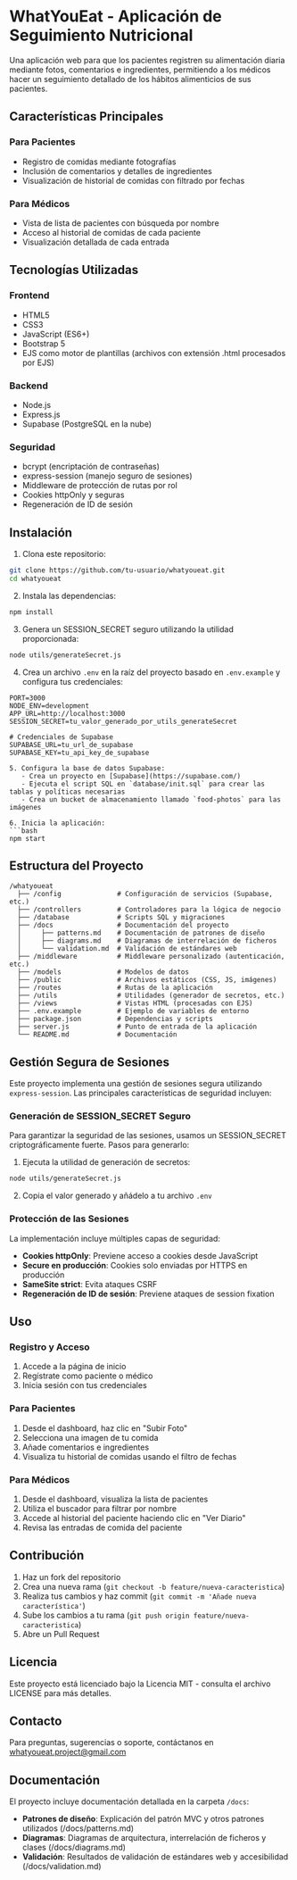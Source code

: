 # WhatYouEat - Aplicación de Seguimiento Nutricional

Una aplicación web para que los pacientes registren su alimentación diaria mediante fotos, comentarios e ingredientes, permitiendo a los médicos hacer un seguimiento detallado de los hábitos alimenticios de sus pacientes.

## Características Principales

### Para Pacientes
- Registro de comidas mediante fotografías
- Inclusión de comentarios y detalles de ingredientes
- Visualización de historial de comidas con filtrado por fechas

### Para Médicos
- Vista de lista de pacientes con búsqueda por nombre
- Acceso al historial de comidas de cada paciente
- Visualización detallada de cada entrada

## Tecnologías Utilizadas

### Frontend
- HTML5
- CSS3
- JavaScript (ES6+)
- Bootstrap 5
- EJS como motor de plantillas (archivos con extensión .html procesados por EJS)

### Backend
- Node.js
- Express.js
- Supabase (PostgreSQL en la nube)

### Seguridad
- bcrypt (encriptación de contraseñas)
- express-session (manejo seguro de sesiones)
- Middleware de protección de rutas por rol
- Cookies httpOnly y seguras
- Regeneración de ID de sesión

## Instalación

1. Clona este repositorio:
```bash
git clone https://github.com/tu-usuario/whatyoueat.git
cd whatyoueat
```

2. Instala las dependencias:
```bash
npm install
```

3. Genera un SESSION_SECRET seguro utilizando la utilidad proporcionada:
```bash
node utils/generateSecret.js
```

4. Crea un archivo `.env` en la raíz del proyecto basado en `.env.example` y configura tus credenciales:
```
PORT=3000
NODE_ENV=development
APP_URL=http://localhost:3000
SESSION_SECRET=tu_valor_generado_por_utils_generateSecret

# Credenciales de Supabase
SUPABASE_URL=tu_url_de_supabase
SUPABASE_KEY=tu_api_key_de_supabase

5. Configura la base de datos Supabase:
   - Crea un proyecto en [Supabase](https://supabase.com/)
   - Ejecuta el script SQL en `database/init.sql` para crear las tablas y políticas necesarias
   - Crea un bucket de almacenamiento llamado `food-photos` para las imágenes

6. Inicia la aplicación:
```bash
npm start
```

## Estructura del Proyecto

```
/whatyoueat
  ├── /config              # Configuración de servicios (Supabase, etc.)
  ├── /controllers         # Controladores para la lógica de negocio
  ├── /database            # Scripts SQL y migraciones
  ├── /docs                # Documentación del proyecto
  │     ├── patterns.md    # Documentación de patrones de diseño
  │     ├── diagrams.md    # Diagramas de interrelación de ficheros
  │     └── validation.md  # Validación de estándares web
  ├── /middleware          # Middleware personalizado (autenticación, etc.)
  ├── /models              # Modelos de datos
  ├── /public              # Archivos estáticos (CSS, JS, imágenes)
  ├── /routes              # Rutas de la aplicación
  ├── /utils               # Utilidades (generador de secretos, etc.)
  ├── /views               # Vistas HTML (procesadas con EJS)
  ├── .env.example         # Ejemplo de variables de entorno
  ├── package.json         # Dependencias y scripts
  ├── server.js            # Punto de entrada de la aplicación
  └── README.md            # Documentación
```

## Gestión Segura de Sesiones

Este proyecto implementa una gestión de sesiones segura utilizando `express-session`. Las principales características de seguridad incluyen:

### Generación de SESSION_SECRET Seguro

Para garantizar la seguridad de las sesiones, usamos un SESSION_SECRET criptográficamente fuerte. Pasos para generarlo:

1. Ejecuta la utilidad de generación de secretos:
```bash
node utils/generateSecret.js
```

2. Copia el valor generado y añádelo a tu archivo `.env`

### Protección de las Sesiones

La implementación incluye múltiples capas de seguridad:

- **Cookies httpOnly**: Previene acceso a cookies desde JavaScript
- **Secure en producción**: Cookies solo enviadas por HTTPS en producción
- **SameSite strict**: Evita ataques CSRF
- **Regeneración de ID de sesión**: Previene ataques de session fixation

## Uso

### Registro y Acceso
1. Accede a la página de inicio
2. Regístrate como paciente o médico
3. Inicia sesión con tus credenciales

### Para Pacientes
1. Desde el dashboard, haz clic en "Subir Foto"
2. Selecciona una imagen de tu comida
3. Añade comentarios e ingredientes
4. Visualiza tu historial de comidas usando el filtro de fechas

### Para Médicos
1. Desde el dashboard, visualiza la lista de pacientes
2. Utiliza el buscador para filtrar por nombre
3. Accede al historial del paciente haciendo clic en "Ver Diario"
4. Revisa las entradas de comida del paciente

## Contribución

1. Haz un fork del repositorio
2. Crea una nueva rama (`git checkout -b feature/nueva-caracteristica`)
3. Realiza tus cambios y haz commit (`git commit -m 'Añade nueva característica'`)
4. Sube los cambios a tu rama (`git push origin feature/nueva-caracteristica`)
5. Abre un Pull Request

## Licencia

Este proyecto está licenciado bajo la Licencia MIT - consulta el archivo LICENSE para más detalles.

## Contacto

Para preguntas, sugerencias o soporte, contáctanos en whatyoueat.project@gmail.com

## Documentación

El proyecto incluye documentación detallada en la carpeta `/docs`:

- **Patrones de diseño**: Explicación del patrón MVC y otros patrones utilizados (/docs/patterns.md)
- **Diagramas**: Diagramas de arquitectura, interrelación de ficheros y clases (/docs/diagrams.md)
- **Validación**: Resultados de validación de estándares web y accesibilidad (/docs/validation.md)
